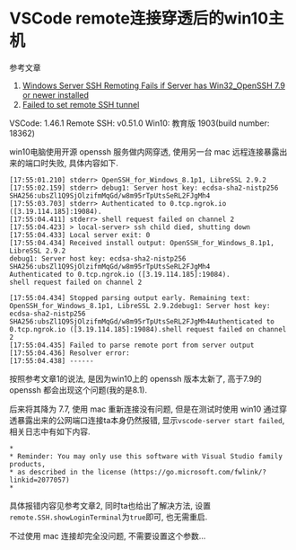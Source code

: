# VSCode remote连接穿透后的win10主机

参考文章

1. [Windows Server SSH Remoting Fails if Server has Win32_OpenSSH 7.9 or newer installed](https://github.com/microsoft/vscode-remote-release/issues/2475)
2. [Failed to set remote SSH tunnel](https://github.com/microsoft/vscode-remote-release/issues/75)

VSCode: 1.46.1
Remote SSH: v0.51.0
Win10: 教育版 1903(build number: 18362)

win10电脑使用开源 openssh 服务做内网穿透, 使用另一台 mac 远程连接暴露出来的端口时失败, 具体内容如下.

```
[17:55:01.210] stderr> OpenSSH_for_Windows_8.1p1, LibreSSL 2.9.2
[17:55:02.159] stderr> debug1: Server host key: ecdsa-sha2-nistp256 SHA256:ubsZl1Q9SjOlzifmMqGd/w8m95rTpUtsSeRL2FJgMh4
[17:55:03.703] stderr> Authenticated to 0.tcp.ngrok.io ([3.19.114.185]:19084).
[17:55:04.411] stderr> shell request failed on channel 2
[17:55:04.423] > local-server> ssh child died, shutting down
[17:55:04.433] Local server exit: 0
[17:55:04.434] Received install output: OpenSSH_for_Windows_8.1p1, LibreSSL 2.9.2
debug1: Server host key: ecdsa-sha2-nistp256 SHA256:ubsZl1Q9SjOlzifmMqGd/w8m95rTpUtsSeRL2FJgMh4
Authenticated to 0.tcp.ngrok.io ([3.19.114.185]:19084).
shell request failed on channel 2

[17:55:04.434] Stopped parsing output early. Remaining text: OpenSSH_for_Windows_8.1p1, LibreSSL 2.9.2debug1: Server host key: ecdsa-sha2-nistp256 SHA256:ubsZl1Q9SjOlzifmMqGd/w8m95rTpUtsSeRL2FJgMh4Authenticated to 0.tcp.ngrok.io ([3.19.114.185]:19084).shell request failed on channel 2
[17:55:04.435] Failed to parse remote port from server output
[17:55:04.436] Resolver error: 
[17:55:04.438] ------
```

按照参考文章1的说法, 是因为win10上的 openssh 版本太新了, 高于7.9的 openssh 都会出现这个问题(我的是8.1). 

后来将其降为 7.7, 使用 mac 重新连接没有问题, 但是在测试时使用 win10 通过穿透暴露出来的公网端口连接ta本身仍然报错, 显示`vscode-server start failed`, 相关日志中有如下内容.

```
*
* Reminder: You may only use this software with Visual Studio family products,
* as described in the license (https://go.microsoft.com/fwlink/?linkid=2077057)
*
```

具体报错内容见参考文章2, 同时ta也给出了解决方法, 设置`remote.SSH.showLoginTerminal`为`true`即可, 也无需重启.

不过使用 mac 连接却完全没问题, 不需要设置这个参数...
